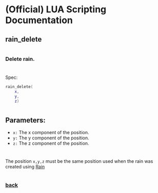 
# (Official) LUA Scripting Documentation

## rain_delete
#
### Delete rain.
#
Spec:
```lua
rain_delete(
	x,
	y,
	z)
```
#
## Parameters:
- `x:` The x component of the position.
- `y:` The y component of the position.
- `z:` The z component of the position.
#  

The position `x,y,z` must be the same position used when the rain was created using [Rain](rain)
#
### [back](../weather)
